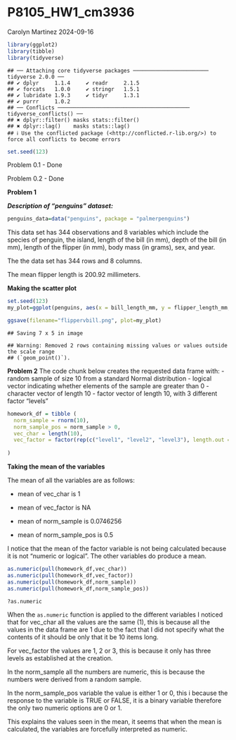 P8105_HW1_cm3936
================
Carolyn Martinez
2024-09-16

``` r
library(ggplot2)
library(tibble)
library(tidyverse)
```

    ## ── Attaching core tidyverse packages ──────────────────────── tidyverse 2.0.0 ──
    ## ✔ dplyr     1.1.4     ✔ readr     2.1.5
    ## ✔ forcats   1.0.0     ✔ stringr   1.5.1
    ## ✔ lubridate 1.9.3     ✔ tidyr     1.3.1
    ## ✔ purrr     1.0.2     
    ## ── Conflicts ────────────────────────────────────────── tidyverse_conflicts() ──
    ## ✖ dplyr::filter() masks stats::filter()
    ## ✖ dplyr::lag()    masks stats::lag()
    ## ℹ Use the conflicted package (<http://conflicted.r-lib.org/>) to force all conflicts to become errors

``` r
set.seed(123)
```

Problem 0.1 - Done

Problem 0.2 - Done

**Problem 1**

***Description of “penguins” dataset:***

``` r
penguins_data=data("penguins", package = "palmerpenguins")
```

This data set has 344 observations and 8 variables which include the
species of penguin, the island, length of the bill (in mm), depth of the
bill (in mm), length of the flipper (in mm), body mass (in grams), sex,
and year.

The the data set has 344 rows and 8 columns.

The mean flipper length is 200.92 millimeters.

**Making the scatter plot**

``` r
set.seed(123)
my_plot=ggplot(penguins, aes(x = bill_length_mm, y = flipper_length_mm, color=species)) + geom_point()

ggsave(filename="flippervbill.png", plot=my_plot)
```

    ## Saving 7 x 5 in image

    ## Warning: Removed 2 rows containing missing values or values outside the scale range
    ## (`geom_point()`).

**Problem 2** The code chunk below creates the requested data frame
with: - random sample of size 10 from a standard Normal distribution -
logical vector indicating whether elements of the sample are greater
than 0 - character vector of length 10 - factor vector of length 10,
with 3 different factor “levels”

``` r
homework_df = tibble (
  norm_sample = rnorm(10),
  norm_sample_pos = norm_sample > 0,
  vec_char = length(10),
  vec_factor = factor(rep(c("level1", "level2", "level3"), length.out =10))
  
)
```

**Taking the mean of the variables**

The mean of all the variables are as follows:

- mean of vec_char is 1

- mean of vec_factor is NA

- mean of norm_sample is 0.0746256

- mean of norm_sample_pos is 0.5

I notice that the mean of the factor variable is not being calculated
because it is not “numeric or logical”. The other variables do produce a
mean.

``` r
as.numeric(pull(homework_df,vec_char))
as.numeric(pull(homework_df,vec_factor))
as.numeric(pull(homework_df,norm_sample))
as.numeric(pull(homework_df,norm_sample_pos))

?as.numeric
```

When the `as.numeric` function is applied to the different variables I
noticed that for vec_char all the values are the same (1), this is
because all the values in the data frame are 1 due to the fact that I
did not specify what the contents of it should be only that it be 10
items long.

For vec_factor the values are 1, 2 or 3, this is because it only has
three levels as established at the creation.

In the norm_sample all the numbers are numeric, this is because the
numbers were derived from a random sample.

In the norm_sample_pos variable the value is either 1 or 0, this i
because the response to the variable is TRUE or FALSE, it is a binary
variable therefore the only two numeric options are 0 or 1.

This explains the values seen in the mean, it seems that when the mean
is calculated, the variables are forcefully interpreted as numeric.
